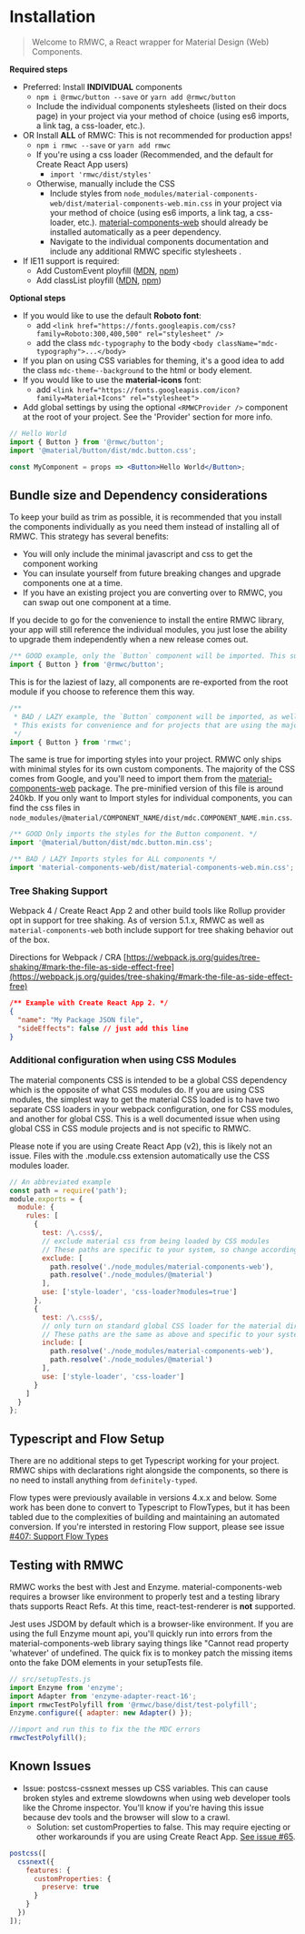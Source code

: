 # Installation

> Welcome to RMWC, a React wrapper for Material Design (Web) Components.

**Required steps**
* Preferred: Install **INDIVIDUAL** components
  * `npm i @rmwc/button --save` or `yarn add @rmwc/button`
  * Include the individual components stylesheets (listed on their docs page) in your project via your method of choice (using es6 imports, a link tag, a css-loader, etc.).   
* OR Install **ALL** of RMWC: This is not recommended for production apps!
  * `npm i rmwc --save` or `yarn add rmwc`
  * If you're using a css loader (Recommended, and the default for Create React App users)
    * `import 'rmwc/dist/styles'`
  * Otherwise, manually include the CSS
    * Include styles from `node_modules/material-components-web/dist/material-components-web.min.css` in your project via your method of choice (using es6 imports, a link tag, a css-loader, etc.). [material-components-web](https://github.com/material-components/material-components-web) should already be installed automatically as a peer dependency.
    * Navigate to the individual components documentation and include any additional RMWC specific stylesheets .
* If IE11 support is required:
  * Add CustomEvent ployfill ([MDN](https://developer.mozilla.org/en-US/docs/Web/API/CustomEvent/CustomEvent#Polyfill), [npm](https://www.npmjs.com/package/custom-event-polyfill))
  * Add classList ployfill ([MDN](https://developer.mozilla.org/en-US/docs/Web/API/Element/classList#Polyfill), [npm](https://www.npmjs.com/package/classlist-polyfill))


**Optional steps**
* If you would like to use the default **Roboto font**:
  * add `<link href="https://fonts.googleapis.com/css?family=Roboto:300,400,500" rel="stylesheet" />`
  * add the class `mdc-typography` to the body `<body className="mdc-typography">...</body>`
* If you plan on using CSS variables for theming, it's a good idea to add the class `mdc-theme--background` to the html or body element.
* If you would like to use the **material-icons** font:
  * add `<link href="https://fonts.googleapis.com/icon?family=Material+Icons" rel="stylesheet">`
* Add global settings by using the optional `<RMWCProvider />` component at the root of your project. See the 'Provider' section for more info.

```jsx
// Hello World
import { Button } from '@rmwc/button';
import '@material/button/dist/mdc.button.css';

const MyComponent = props => <Button>Hello World</Button>;
```

## Bundle size and Dependency considerations

To keep your build as trim as possible, it is recommended that you install the components individually as you need them instead of installing all of RMWC. This strategy has several benefits:

- You will only include the minimal javascript and css to get the component working
- You can insulate yourself from future breaking changes and upgrade components one at a time.
- If you have an existing project you are converting over to RMWC, you can swap out one component at a time.


If you decide to go for the convenience to install the entire RMWC library, your app will still reference the individual modules, you just lose the ability to upgrade them independently when a new release comes out.

```jsx
/** GOOD example, only the `Button` component will be imported. This supports tree shaking. */
import { Button } from '@rmwc/button';
```

This is for the laziest of lazy, all components are re-exported from the root module if you choose to reference them this way.

```jsx
/**
 * BAD / LAZY example, the `Button` component will be imported, as well as all of RMWC.
 * This exists for convenience and for projects that are using the majority of material components.
 */
import { Button } from 'rmwc';
```

The same is true for importing styles into your project. RMWC only ships with minimal styles for its own custom components. The majority of the CSS comes from Google, and you'll need to import them from the [material-components-web](https://github.com/material-components/material-components-web) package. The pre-minified version of this file is around 240kb. If you only want to Import styles for individual components, you can find the css files in `node_modules/@material/COMPONENT_NAME/dist/mdc.COMPONENT_NAME.min.css`.

```jsx
/** GOOD Only imports the styles for the Button component. */
import '@material/button/dist/mdc.button.min.css';
```

```jsx
/** BAD / LAZY Imports styles for ALL components */
import 'material-components-web/dist/material-components-web.min.css';
```

### Tree Shaking Support

Webpack 4 / Create React App 2 and other build tools like Rollup provider opt in support for tree shaking. As of version 5.1.x, RMWC as well as `material-components-web` both include support for tree shaking behavior out of the box. 

Directions for Webpack / CRA
[https://webpack.js.org/guides/tree-shaking/#mark-the-file-as-side-effect-free](https://webpack.js.org/guides/tree-shaking/#mark-the-file-as-side-effect-free)

```json
/** Example with Create React App 2. */
{
  "name": "My Package JSON file",
  "sideEffects": false // just add this line
}
```


### Additional configuration when using CSS Modules

The material components CSS is intended to be a global CSS dependency which is the opposite of what CSS modules do. If you are using CSS modules, the simplest way to get the material CSS loaded is to have two separate CSS loaders in your webpack configuration, one for CSS modules, and another for global CSS. This is a well documented issue when using global CSS in CSS module projects and is not specific to RMWC.

Please note if you are using Create React App (v2), this is likely not an issue. Files with the .module.css extension automatically use the CSS modules loader.

```javascript
// An abbreviated example
const path = require('path');
module.exports = {
  module: {
    rules: [
      {
        test: /\.css$/,
        // exclude material css from being loaded by CSS modules
        // These paths are specific to your system, so change accordingly
        exclude: [
          path.resolve('./node_modules/material-components-web'),
          path.resolve('./node_modules/@material')
        ],
        use: ['style-loader', 'css-loader?modules=true']
      },
      {
        test: /\.css$/,
        // only turn on standard global CSS loader for the material directories
        // These paths are the same as above and specific to your system, so change accordingly
        include: [
          path.resolve('./node_modules/material-components-web'),
          path.resolve('./node_modules/@material')
        ],
        use: ['style-loader', 'css-loader']
      }
    ]
  }
};
```

## Typescript and Flow Setup

There are no additional steps to get Typescript working for your project. RMWC ships with declarations right alongside the components, so there is no need to install anything from `definitely-typed`.

Flow types were previously available in versions 4.x.x and below. Some work has been done to convert to Typescript to FlowTypes, but it has been tabled due to the complexities of building and maintaining an automated conversion. If you're intersted in restoring Flow support, please see issue [#407: Support Flow Types](https://github.com/jamesmfriedman/rmwc/issues/407)

## Testing with RMWC

RMWC works the best with Jest and Enzyme. material-components-web requires a browser like environment to properly test and a testing library thats supports React Refs. At this time, react-test-renderer is **not** supported.

Jest uses JSDOM by default which is a browser-like environment. If you are using the full Enzyme mount api, you'll quickly run into errors from the material-components-web library saying things like "Cannot read property 'whatever' of undefined. The quick fix is to monkey patch the missing items onto the fake DOM elements in your setupTests file.

```javascript
// src/setupTests.js
import Enzyme from 'enzyme';
import Adapter from 'enzyme-adapter-react-16';
import rmwcTestPolyfill from '@rmwc/base/dist/test-polyfill';
Enzyme.configure({ adapter: new Adapter() });

//import and run this to fix the the MDC errors
rmwcTestPolyfill();
```

## Known Issues

* Issue: postcss-cssnext messes up CSS variables. This can cause broken styles and extreme slowdowns when using web developer tools like the Chrome inspector. You'll know if you're having this issue because dev tools and the browser will slow to a crawl.
  * Solution: set customProperties to false. This may require ejecting or other workarounds if you are using Create React App. [See issue #65](https://github.com/jamesmfriedman/rmwc/issues/65).

```javascript
postcss([
  cssnext({
    features: {
      customProperties: {
        preserve: true
      }
    }
  })
]);
```
